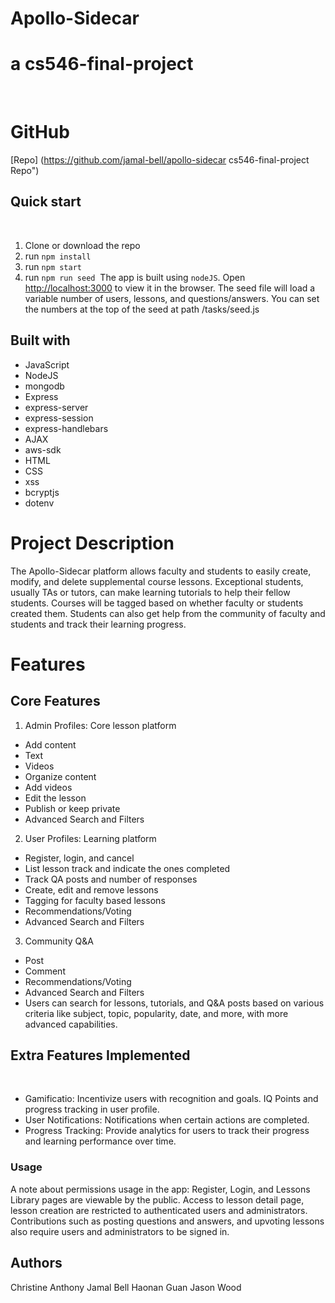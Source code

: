 # Apollo-Sidecar

# a cs546-final-project

​

# GitHub

[Repo] (https://github.com/jamal-bell/apollo-sidecar cs546-final-project Repo")
​

## Quick start

​

1. Clone or download the repo
2. run `npm install`
3. run `npm start`
4. run `npm run seed`
   ​
   The app is built using `nodeJS`. Open [http://localhost:3000](http://localhost:3000) to view it in the browser.
   The seed file will load a variable number of users, lessons, and questions/answers. You can set the numbers at the top of the seed at path /tasks/seed.js
   ​

## Built with

- JavaScript
- NodeJS
- mongodb
- Express
- express-server
- express-session
- express-handlebars
- AJAX
- aws-sdk
- HTML
- CSS
- xss
- bcryptjs
- dotenv
  ​

# Project Description

The Apollo-Sidecar platform allows faculty and students to easily create, modify, and delete supplemental course lessons. Exceptional students, usually TAs or tutors, can make learning tutorials to help their fellow students. Courses will be tagged based on whether faculty or students created them. Students can also get help from the community of faculty and students and track their learning progress.
​

# Features

## Core Features

1. Admin Profiles: Core lesson platform

- Add content
- Text
- Videos
- Organize content
- Add videos
- Edit the lesson
- Publish or keep private
- Advanced Search and Filters
  ​

2. User Profiles: Learning platform

- Register, login, and cancel
- List lesson track and indicate the ones completed
- Track QA posts and number of responses
- Create, edit and remove lessons
- Tagging for faculty based lessons
- Recommendations/Voting
- Advanced Search and Filters
  ​

3. Community Q&A

- Post
- Comment
- Recommendations/Voting
- Advanced Search and Filters
- Users can search for lessons, tutorials, and Q&A posts based on various criteria like subject, topic, popularity, date, and more, with more advanced capabilities.
  ​

## Extra Features Implemented

​

- Gamificatio: Incentivize users with recognition and goals. IQ Points and progress tracking in user profile.
- User Notifications: Notifications when certain actions are completed.
- Progress Tracking: Provide analytics for users to track their progress and learning performance over time.
  ​
  ​

### Usage

A note about permissions usage in the app:
Register, Login, and Lessons Library pages are viewable by the public.
Access to lesson detail page, lesson creation are restricted to authenticated users and administrators. Contributions such as posting questions and answers, and upvoting lessons also require users and administrators to be signed in.
​

## Authors

Christine Anthony
Jamal Bell
Haonan Guan
Jason Wood
